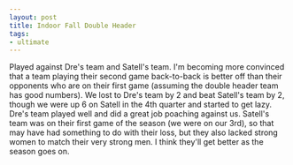 ```yaml
---
layout: post
title: Indoor Fall Double Header
tags:
- ultimate
---
```


Played against Dre's team and Satell's team. I'm becoming more convinced that a team playing their second game back-to-back is better off than their opponents who are on their first game (assuming the double header team has good numbers). We lost to Dre's team by 2 and beat Satell's team by 2, though we were up 6 on Satell in the 4th quarter and started to get lazy. Dre's team played well and did a great job poaching against us. Satell's team was on their first game of the season (we were on our 3rd), so that may have had something to do with their loss, but they also lacked strong women to match their very strong men. I think they'll get better as the season goes on.

